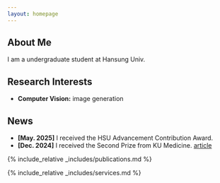 ```yaml
---
layout: homepage
---
```


## About Me

I am a undergraduate student at Hansung Univ.

## Research Interests

- **Computer Vision:** image generation

## News

- **[May. 2025]** I received the HSU Advancement Contribution Award.
- **[Dec. 2024]** I received the Second Prize from KU Medicine. [article](https://www.joongang.co.kr/article/25294920)

{% include_relative _includes/publications.md %}

{% include_relative _includes/services.md %}
